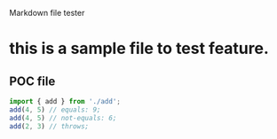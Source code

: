 
Markdown file tester
# this is a sample file to test feature.
## POC file

```js
import { add } from './add';
add(4, 5) // equals: 9;
add(4, 5) // not-equals: 6;
add(2, 3) // throws;
```
